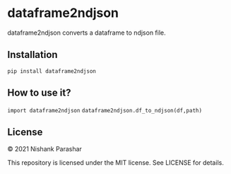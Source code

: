 # dataframe2ndjson
dataframe2ndjson converts a dataframe to ndjson file.

## Installation
```pip install dataframe2ndjson```

## How to use it?
```import dataframe2ndjson```
 ```dataframe2ndjson.df_to_ndjson(df,path)```

## License

© 2021 Nishank Parashar

This repository is licensed under the MIT license. See LICENSE for details.